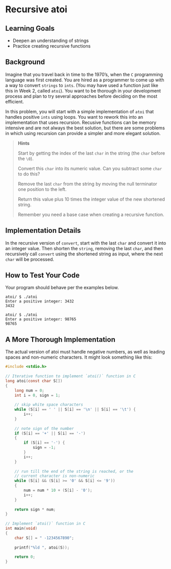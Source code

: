# Recursive atoi

## Learning Goals

- Deepen an understanding of strings
- Practice creating recursive functions

## Background

Imagine that you travel back in time to the 1970’s, when the ``C`` programming language was first created. You are hired as a programmer to come up with a way to convert ``strings`` to ``ints``. (You may have used a function just like this in Week 2, called ``atoi``). You want to be thorough in your development process and plan to try several approaches before deciding on the most efficient.

In this problem, you will start with a simple implementation of ``atoi`` that handles positive ``ints`` using loops. You want to rework this into an implementation that uses recursion. Recusive functions can be memory intensive and are not always the best solution, but there are some problems in which using recursion can provide a simpler and more elegant solution.

> **Hints**
>
> Start by getting the index of the last ``char`` in the string (the ``char`` before the ``\0``).
>
> Convert this ``char`` into its numeric value. Can you subtract some ``char`` to do this?
>
> Remove the last ``char`` from the string by moving the null terminator one position to the left.
>
> Return this value plus 10 times the integer value of the new shortened string.
>
> Remember you need a base case when creating a recursive function.

## Implementation Details

In the recursive version of ``convert``, start with the last ``char`` and convert it into an integer value. Then shorten the ``string``, removing the last ``char``, and then recursively call ``convert`` using the shortened string as input, where the next ``char`` will be processed.

## How to Test Your Code

Your program should behave per the examples below.

```
atoi/ $ ./atoi
Enter a positive integer: 3432
3432
```

```
atoi/ $ ./atoi
Enter a positive integer: 98765
98765
```

## A More Thorough Implementation

The actual version of atoi must handle negative numbers, as well as leading spaces and non-numeric characters. It might look something like this:

```c
#include <stdio.h>
 
// Iterative function to implement `atoi()` function in C
long atoi(const char S[])
{
    long num = 0;
    int i = 0, sign = 1;
 
    // skip white space characters
    while (S[i] == ' ' || S[i] == '\n' || S[i] == '\t') {
        i++;
    }
 
    // note sign of the number
    if (S[i] == '+' || S[i] == '-')
    {
        if (S[i] == '-') {
            sign = -1;
        }
        i++;
    }
 
    // run till the end of the string is reached, or the
    // current character is non-numeric
    while (S[i] && (S[i] >= '0' && S[i] <= '9'))
    {
        num = num * 10 + (S[i] - '0');
        i++;
    }
 
    return sign * num;
}
 
// Implement `atoi()` function in C
int main(void)
{
    char S[] = " -1234567890";
 
    printf("%ld ", atoi(S));
 
    return 0;
}
```
